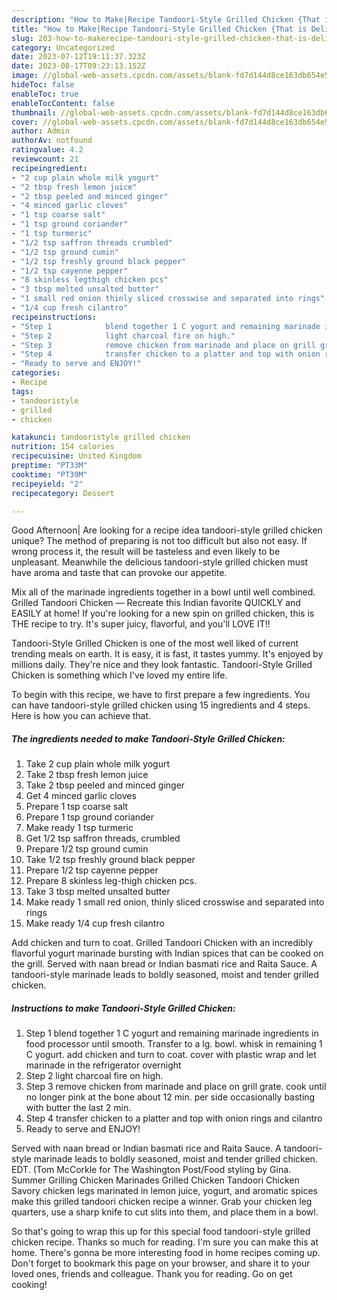 ```yaml
---
description: "How to Make|Recipe Tandoori-Style Grilled Chicken {That is Delicious"
title: "How to Make|Recipe Tandoori-Style Grilled Chicken {That is Delicious"
slug: 203-how-to-makerecipe-tandoori-style-grilled-chicken-that-is-delicious
category: Uncategorized
date: 2023-07-12T19:11:37.323Z
date: 2023-08-17T09:23:13.152Z
image: //global-web-assets.cpcdn.com/assets/blank-fd7d144d8ce163db654e5a02c40b08a2775adb7897d16e4062681dc7e1b2800f.png
hideToc: false
enableToc: true
enableTocContent: false
thumbnail: //global-web-assets.cpcdn.com/assets/blank-fd7d144d8ce163db654e5a02c40b08a2775adb7897d16e4062681dc7e1b2800f.png
cover: //global-web-assets.cpcdn.com/assets/blank-fd7d144d8ce163db654e5a02c40b08a2775adb7897d16e4062681dc7e1b2800f.png
author: Admin
authorAv: notfound
ratingvalue: 4.2
reviewcount: 21
recipeingredient:
- "2 cup plain whole milk yogurt"
- "2 tbsp fresh lemon juice"
- "2 tbsp peeled and minced ginger"
- "4 minced garlic cloves"
- "1 tsp coarse salt"
- "1 tsp ground coriander"
- "1 tsp turmeric"
- "1/2 tsp saffron threads crumbled"
- "1/2 tsp ground cumin"
- "1/2 tsp freshly ground black pepper"
- "1/2 tsp cayenne pepper"
- "8 skinless legthigh chicken pcs"
- "3 tbsp melted unsalted butter"
- "1 small red onion thinly sliced crosswise and separated into rings"
- "1/4 cup fresh cilantro"
recipeinstructions:
- "Step 1            blend together 1 C yogurt and remaining marinade ingredients in food processor until smooth.  Transfer to a lg. bowl.  whisk in remaining 1 C yogurt.  add chicken and turn to coat.  cover with plastic wrap and let marinade in the refrigerator overnight"
- "Step 2            light charcoal fire on high."
- "Step 3            remove chicken from marinade and place on grill grate. cook until no longer pink at the bone about 12 min. per side occasionally basting with butter the last 2 min."
- "Step 4            transfer chicken to a platter and top with onion rings and cilantro"
- "Ready to serve and ENJOY!"
categories:
- Recipe
tags:
- tandooristyle
- grilled
- chicken

katakunci: tandooristyle grilled chicken 
nutrition: 154 calories
recipecuisine: United Kingdom
preptime: "PT33M"
cooktime: "PT39M"
recipeyield: "2"
recipecategory: Dessert

---
```



Good Afternoon| Are looking for a recipe idea tandoori-style grilled chicken unique? The method of preparing is not too difficult but also not easy. If wrong process it, the result will be tasteless and even likely to be unpleasant. Meanwhile the delicious tandoori-style grilled chicken must have aroma and taste that can provoke our appetite.





Mix all of the marinade ingredients together in a bowl until well combined. Grilled Tandoori Chicken — Recreate this Indian favorite QUICKLY and EASILY at home! If you&#39;re looking for a new spin on grilled chicken, this is THE recipe to try. It&#39;s super juicy, flavorful, and you&#39;ll LOVE IT!!

Tandoori-Style Grilled Chicken is one of the most well liked of current trending meals on earth. It is easy, it is fast, it tastes yummy. It's enjoyed by millions daily. They're nice and they look fantastic. Tandoori-Style Grilled Chicken is something which I've loved my entire life.


To begin with this recipe, we have to first prepare a few ingredients. You can have tandoori-style grilled chicken using 15 ingredients and 4 steps. Here is how you can achieve that.

<!--inarticleads1-->

##### The ingredients needed to make Tandoori-Style Grilled Chicken:

1. Take 2 cup plain whole milk yogurt
1. Take 2 tbsp fresh lemon juice
1. Take 2 tbsp peeled and minced ginger
1. Get 4 minced garlic cloves
1. Prepare 1 tsp coarse salt
1. Prepare 1 tsp ground coriander
1. Make ready 1 tsp turmeric
1. Get 1/2 tsp saffron threads, crumbled
1. Prepare 1/2 tsp ground cumin
1. Take 1/2 tsp freshly ground black pepper
1. Prepare 1/2 tsp cayenne pepper
1. Prepare 8 skinless leg-thigh chicken pcs.
1. Take 3 tbsp melted unsalted butter
1. Make ready 1 small red onion, thinly sliced crosswise and separated into rings
1. Make ready 1/4 cup fresh cilantro


Add chicken and turn to coat. Grilled Tandoori Chicken with an incredibly flavorful yogurt marinade bursting with Indian spices that can be cooked on the grill. Served with naan bread or Indian basmati rice and Raita Sauce. A tandoori-style marinade leads to boldly seasoned, moist and tender grilled chicken. 

<!--inarticleads2-->

##### Instructions to make Tandoori-Style Grilled Chicken:

1. Step 1            blend together 1 C yogurt and remaining marinade ingredients in food processor until smooth.  Transfer to a lg. bowl.  whisk in remaining 1 C yogurt.  add chicken and turn to coat.  cover with plastic wrap and let marinade in the refrigerator overnight
1. Step 2            light charcoal fire on high.
1. Step 3            remove chicken from marinade and place on grill grate. cook until no longer pink at the bone about 12 min. per side occasionally basting with butter the last 2 min.
1. Step 4            transfer chicken to a platter and top with onion rings and cilantro
1. Ready to serve and ENJOY!

Served with naan bread or Indian basmati rice and Raita Sauce. A tandoori-style marinade leads to boldly seasoned, moist and tender grilled chicken. EDT. (Tom McCorkle for The Washington Post/Food styling by Gina. Summer Grilling Chicken Marinades Grilled Chicken Tandoori Chicken Savory chicken legs marinated in lemon juice, yogurt, and aromatic spices make this grilled tandoori chicken recipe a winner. Grab your chicken leg quarters, use a sharp knife to cut slits into them, and place them in a bowl. 

So that's going to wrap this up for this special food tandoori-style grilled chicken recipe. Thanks so much for reading. I'm sure you can make this at home. There's gonna be more interesting food in home recipes coming up. Don't forget to bookmark this page on your browser, and share it to your loved ones, friends and colleague. Thank you for reading. Go on get cooking!
